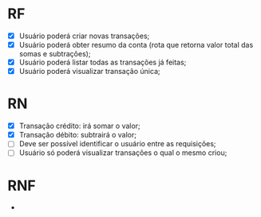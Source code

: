 # RF

- [x] Usuário poderá criar novas transações;
- [x] Usuário poderá obter resumo da conta (rota que retorna valor total das somas e subtrações);
- [x] Usuário poderá listar todas as transações já feitas;
- [x] Usuário poderá visualizar transação única;

# RN

- [x] Transação crédito: irá somar o valor;
- [x] Transação débito: subtrairá o valor;
- [ ] Deve ser possível identificar o usuário entre as requisições;
- [ ] Usuário só poderá visualizar transações o qual o mesmo criou;

# RNF

-